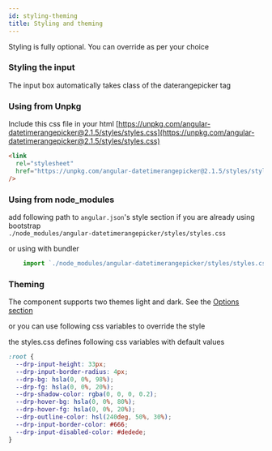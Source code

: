 ```yaml
---
id: styling-theming
title: Styling and theming
---
```


Styling is fully optional. You can override as per your choice

### Styling the input

The input box automatically takes class of the daterangepicker tag

### Using from Unpkg

Include this css file in your html
[https://unpkg.com/angular-datetimerangepicker@2.1.5/styles/styles.css](https://unpkg.com/angular-datetimerangepicker@2.1.5/styles/styles.css)

```html
<link
  rel="stylesheet"
  href="https://unpkg.com/angular-datetimerangepicker@2.1.5/styles/styles.css"
/>
```

### Using from node_modules

add following path to `angular.json`'s style section if you are already using bootstrap <br/>
`./node_modules/angular-datetimerangepicker/styles/styles.css`

or using with bundler

```js
    import `./node_modules/angular-datetimerangepicker/styles/styles.css`;
```

### Theming

The component supports two themes light and dark. See the [Options section](/docs/daterangepicker/configuration-options)

or you can use following css variables to override the style

the styles.css defines following css variables with default values

```css
:root {
  --drp-input-height: 33px;
  --drp-input-border-radius: 4px;
  --drp-bg: hsla(0, 0%, 98%);
  --drp-fg: hsla(0, 0%, 20%);
  --drp-shadow-color: rgba(0, 0, 0, 0.2);
  --drp-hover-bg: hsla(0, 0%, 80%);
  --drp-hover-fg: hsla(0, 0%, 20%);
  --drp-outline-color: hsl(240deg, 50%, 30%);
  --drp-input-border-color: #666;
  --drp-input-disabled-color: #dedede;
}
```

